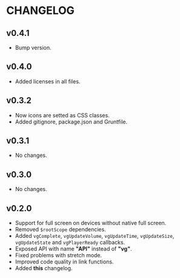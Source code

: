 CHANGELOG
================
## v0.4.1
* Bump version.

## v0.4.0
* Added licenses in all files.

## v0.3.2
* Now icons are setted as CSS classes.
* Added gitignore, package.json and Gruntfile.

## v0.3.1
* No changes.

## v0.3.0
* No changes.

## v0.2.0
* Support for full screen on devices without native full screen.
* Removed `$rootScope` dependencies.
* Added `vgComplete`, `vgUpdateVolume`, `vgUpdateTime`, `vgUpdateSize`, `vgUpdateState` and `vgPlayerReady` callbacks.
* Exposed API with name **"API"** instead of **"vg"**.
* Fixed problems with stretch mode.
* Improved code quality in link functions.
* Added **this** changelog.
